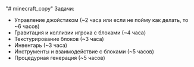 "# minecraft_copy"
Задачи:
- Управление джойстиком (~2 часа или если не пойму как делать, то ~6 часов)
- Гравитация и коллизии игрока с блоками (~4 часа)
- Текстурирование блоков (~3 часа)
- Инвентарь (~3 часа)
- Инструменты и взаимодействие с блоками (~5 часов)
- Процедурная генерация (~5 часов)

